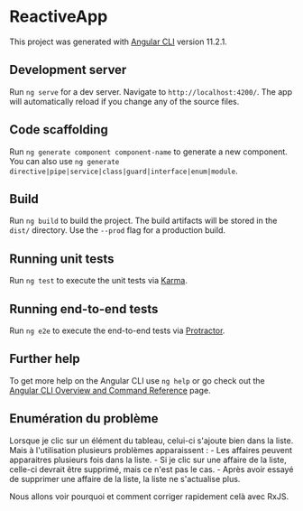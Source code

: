 # ReactiveApp

This project was generated with [Angular CLI](https://github.com/angular/angular-cli) version 11.2.1.

## Development server

Run `ng serve` for a dev server. Navigate to `http://localhost:4200/`. The app will automatically reload if you change any of the source files.

## Code scaffolding

Run `ng generate component component-name` to generate a new component. You can also use `ng generate directive|pipe|service|class|guard|interface|enum|module`.

## Build

Run `ng build` to build the project. The build artifacts will be stored in the `dist/` directory. Use the `--prod` flag for a production build.

## Running unit tests

Run `ng test` to execute the unit tests via [Karma](https://karma-runner.github.io).

## Running end-to-end tests

Run `ng e2e` to execute the end-to-end tests via [Protractor](http://www.protractortest.org/).

## Further help

To get more help on the Angular CLI use `ng help` or go check out the [Angular CLI Overview and Command Reference](https://angular.io/cli) page.

## Enumération du problème

Lorsque je clic sur un élément du tableau, celui-ci s'ajoute bien dans la liste.
Mais à l'utilisation plusieurs problèmes apparaissent :
    - Les affaires peuvent apparaitres plusieurs fois dans la liste.
    - Si je clic sur une affaire de la liste, celle-ci devrait être supprimé, mais ce n'est pas le cas.
    - Après avoir essayé de supprimer une affaire de la liste, la liste ne s'actualise plus.

Nous allons voir pourquoi et comment corriger rapidement celà avec RxJS.
